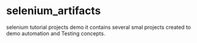 # selenium_artifacts
selenium tutorial projects 
demo
it contains several smal projects created to demo automation and Testing concepts.
